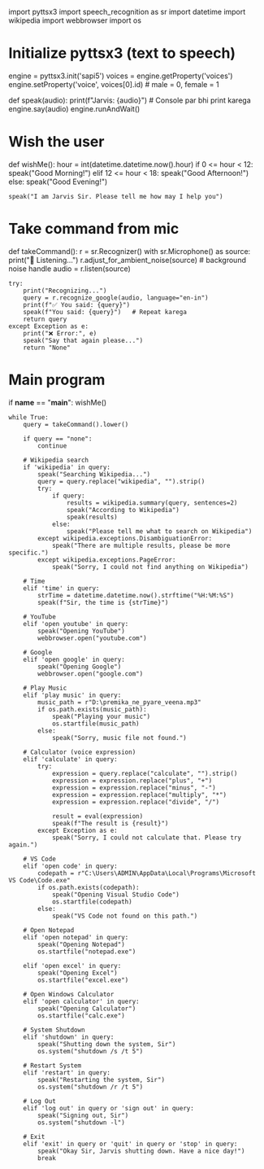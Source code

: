 import pyttsx3
import speech_recognition as sr
import datetime
import wikipedia
import webbrowser
import os

# Initialize pyttsx3 (text to speech)
engine = pyttsx3.init('sapi5')
voices = engine.getProperty('voices')
engine.setProperty('voice', voices[0].id)  # male = 0, female = 1

def speak(audio):
    print(f"Jarvis: {audio}")   # Console par bhi print karega
    engine.say(audio)
    engine.runAndWait()

# Wish the user
def wishMe():
    hour = int(datetime.datetime.now().hour)
    if 0 <= hour < 12:
        speak("Good Morning!")
    elif 12 <= hour < 18:
        speak("Good Afternoon!")
    else:
        speak("Good Evening!")

    speak("I am Jarvis Sir. Please tell me how may I help you")

# Take command from mic
def takeCommand():
    r = sr.Recognizer()
    with sr.Microphone() as source:
        print("🎤 Listening...")
        r.adjust_for_ambient_noise(source)  # background noise handle
        audio = r.listen(source)

    try:
        print("Recognizing...")
        query = r.recognize_google(audio, language="en-in")
        print(f"✅ You said: {query}")
        speak(f"You said: {query}")   # Repeat karega
        return query
    except Exception as e:
        print("❌ Error:", e)
        speak("Say that again please...")
        return "None"

# Main program
if __name__ == "__main__":
    wishMe()

    while True:
        query = takeCommand().lower()

        if query == "none":
            continue

        # Wikipedia search
        if 'wikipedia' in query:
            speak("Searching Wikipedia...")
            query = query.replace("wikipedia", "").strip()
            try:
                if query:
                    results = wikipedia.summary(query, sentences=2)
                    speak("According to Wikipedia")
                    speak(results)
                else:
                    speak("Please tell me what to search on Wikipedia")
            except wikipedia.exceptions.DisambiguationError:
                speak("There are multiple results, please be more specific.")
            except wikipedia.exceptions.PageError:
                speak("Sorry, I could not find anything on Wikipedia")

        # Time
        elif 'time' in query:
            strTime = datetime.datetime.now().strftime("%H:%M:%S")
            speak(f"Sir, the time is {strTime}")
        
        # YouTube
        elif 'open youtube' in query:
            speak("Opening YouTube")
            webbrowser.open("youtube.com")

        # Google
        elif 'open google' in query:
            speak("Opening Google")
            webbrowser.open("google.com")

        # Play Music
        elif 'play music' in query:
            music_path = r"D:\premika_ne_pyare_veena.mp3" 
            if os.path.exists(music_path):
                speak("Playing your music")
                os.startfile(music_path)
            else:
                speak("Sorry, music file not found.")

        # Calculator (voice expression)
        elif 'calculate' in query:
            try:
                expression = query.replace("calculate", "").strip()
                expression = expression.replace("plus", "+")
                expression = expression.replace("minus", "-")
                expression = expression.replace("multiply", "*")
                expression = expression.replace("divide", "/")

                result = eval(expression)
                speak(f"The result is {result}")
            except Exception as e:
                speak("Sorry, I could not calculate that. Please try again.")
  
        # VS Code
        elif 'open code' in query:
            codepath = r"C:\Users\ADMIN\AppData\Local\Programs\Microsoft VS Code\Code.exe"
            if os.path.exists(codepath):
                speak("Opening Visual Studio Code")
                os.startfile(codepath)
            else:
                speak("VS Code not found on this path.")

        # Open Notepad
        elif 'open notepad' in query:
            speak("Opening Notepad")
            os.startfile("notepad.exe")

        elif 'open excel' in query:
            speak("Opening Excel")
            os.startfile("excel.exe")

        # Open Windows Calculator
        elif 'open calculator' in query:
            speak("Opening Calculator")
            os.startfile("calc.exe")

        # System Shutdown
        elif 'shutdown' in query:
            speak("Shutting down the system, Sir")
            os.system("shutdown /s /t 5")

        # Restart System
        elif 'restart' in query:
            speak("Restarting the system, Sir")
            os.system("shutdown /r /t 5")

        # Log Out
        elif 'log out' in query or 'sign out' in query:
            speak("Signing out, Sir")
            os.system("shutdown -l")

        # Exit
        elif 'exit' in query or 'quit' in query or 'stop' in query:
            speak("Okay Sir, Jarvis shutting down. Have a nice day!")
            break

